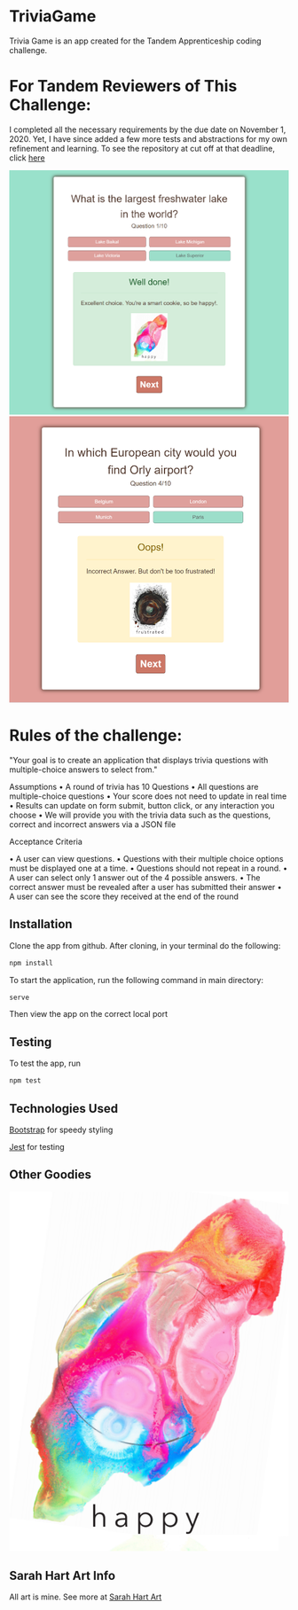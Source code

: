 # TriviaGame

Trivia Game is an app created for the Tandem Apprenticeship coding challenge. 

# For Tandem Reviewers of This Challenge:
I completed all the necessary requirements by the due date on November 1, 2020. Yet, I have since added a few more tests and abstractions for my own refinement and learning. To see the repository at cut off at that deadline, click [here](https://github.com/sarah-hart-landolt/TriviaGame/tree/710a04fef19af285d2b224eac48c025fb6020719)


![](./images/CorrectAnswer.png)
![](./images/IncorrectAnswer.png)


# Rules of the challenge: 

"Your goal is to create an application that displays trivia questions with multiple-choice answers to select
from."

Assumptions
• A round of trivia has 10 Questions
• All questions are multiple-choice questions
• Your score does not need to update in real time
• Results can update on form submit, button click, or any interaction you choose
• We will provide you with the trivia data such as the questions, correct and incorrect answers via a
JSON file

Acceptance Criteria

• A user can view questions.
• Questions with their multiple choice options must be displayed one at a time.
• Questions should not repeat in a round.
• A user can select only 1 answer out of the 4 possible answers.
• The correct answer must be revealed after a user has submitted their answer
• A user can see the score they received at the end of the round


## Installation

Clone the app from github.
After cloning, in your terminal do the following: 

```bash
npm install
```
To start the application, run the following command in main directory:

```bash
serve
```
Then view the app on the correct local port

## Testing

To test the app, run 
```bash
npm test
```

## Technologies Used

[Bootstrap](https://getbootstrap.com/) for speedy styling

[Jest](https://jestjs.io/en/) for testing



## Other Goodies
![My Emotions Art](./images/happy.png)

## Sarah Hart Art Info

All art is mine. See more at [Sarah Hart Art](https://sarahhartlandolt.com/)